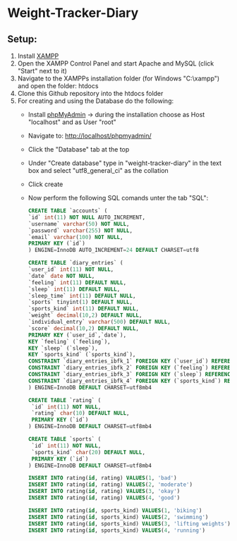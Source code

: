 # Weight-Tracker-Diary

## Setup:
1. Install [XAMPP](https://www.apachefriends.org/de/index.html)
2. Open the XAMPP Control Panel and start Apache and MySQL (click "Start" next to it)
3. Navigate to the XAMPPs installation folder (for Windows "C:\xampp") and open the folder: htdocs
4. Clone this Github repository into the htdocs folder
5. For creating and using the Database do the following:
    * Install [phpMyAdmin](https://www.phpmyadmin.net/) -> during the installation choose as Host "localhost" and as User "root"
    * Navigate to: [http://localhost/phpmyadmin/](http://localhost/phpmyadmin/)
    * Click the "Database" tab at the top
    * Under "Create database" type in "weight-tracker-diary" in the text box and select "utf8_general_ci" as the collation
    * Click create
    * Now perform the following SQL comands unter the tab "SQL":

         ```SQL
         CREATE TABLE `accounts` (
         `id` int(11) NOT NULL AUTO_INCREMENT,
         `username` varchar(50) NOT NULL,
         `password` varchar(255) NOT NULL,
         `email` varchar(100) NOT NULL,
         PRIMARY KEY (`id`)
         ) ENGINE=InnoDB AUTO_INCREMENT=24 DEFAULT CHARSET=utf8
         ``` 

         ```SQL
         CREATE TABLE `diary_entries` (
         `user_id` int(11) NOT NULL,
         `date` date NOT NULL,
         `feeling` int(11) DEFAULT NULL,
         `sleep` int(11) DEFAULT NULL,
         `sleep_time` int(11) DEFAULT NULL,
         `sports` tinyint(1) DEFAULT NULL,
         `sports_kind` int(11) DEFAULT NULL,
         `weight` decimal(10,2) DEFAULT NULL,
         `individual_entry` varchar(500) DEFAULT NULL,
         `score` decimal(10,2) DEFAULT NULL,
         PRIMARY KEY (`user_id`,`date`),
         KEY `feeling` (`feeling`),
         KEY `sleep` (`sleep`),
         KEY `sports_kind` (`sports_kind`),
         CONSTRAINT `diary_entries_ibfk_1` FOREIGN KEY (`user_id`) REFERENCES `accounts` (`id`) ON DELETE CASCADE ON UPDATE CASCADE,
         CONSTRAINT `diary_entries_ibfk_2` FOREIGN KEY (`feeling`) REFERENCES `rating` (`id`) ON DELETE CASCADE ON UPDATE CASCADE,
         CONSTRAINT `diary_entries_ibfk_3` FOREIGN KEY (`sleep`) REFERENCES `rating` (`id`) ON DELETE CASCADE ON UPDATE CASCADE,
         CONSTRAINT `diary_entries_ibfk_4` FOREIGN KEY (`sports_kind`) REFERENCES `sports` (`id`) ON DELETE CASCADE ON UPDATE CASCADE
         ) ENGINE=InnoDB DEFAULT CHARSET=utf8mb4
        ``` 

        ```SQL
        CREATE TABLE `rating` (
         `id` int(11) NOT NULL,
         `rating` char(10) DEFAULT NULL,
         PRIMARY KEY (`id`)
        ) ENGINE=InnoDB DEFAULT CHARSET=utf8mb4
        ```

        ```SQL    	
        CREATE TABLE `sports` (
         `id` int(11) NOT NULL,
         `sports_kind` char(20) DEFAULT NULL,
         PRIMARY KEY (`id`)
        ) ENGINE=InnoDB DEFAULT CHARSET=utf8mb4
        ``` 
        ```SQL
        INSERT INTO rating(id, rating) VALUES(1, 'bad')
        INSERT INTO rating(id, rating) VALUES(2, 'moderate')
        INSERT INTO rating(id, rating) VALUES(3, 'okay')
        INSERT INTO rating(id, rating) VALUES(4, 'good')
        ```
        ```SQL
        INSERT INTO rating(id, sports_kind) VALUES(1, 'biking')
        INSERT INTO rating(id, sports_kind) VALUES(2, 'swimming')
        INSERT INTO rating(id, sports_kind) VALUES(3, 'lifting weights')
        INSERT INTO rating(id, sports_kind) VALUES(4, 'running')
        ```
    


